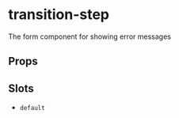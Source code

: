 
# transition-step
The form component for showing error messages

## Props



## Slots
- `default`

        





